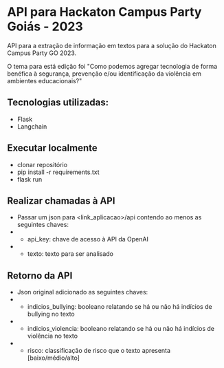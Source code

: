 # API para Hackaton Campus Party Goiás - 2023

API para a extração de informação em textos para a solução  do Hackaton Campus Party GO 2023.

O tema para está edição foi "Como podemos agregar tecnologia de forma benéfica à segurança, prevenção e/ou identificação da violência em ambientes educacionais?"

## Tecnologias utilizadas:
- Flask
- Langchain

## Executar localmente
- clonar repositório
- pip install -r requirements.txt
- flask run

## Realizar chamadas à API
- Passar um json para <link_aplicacao>/api contendo ao menos as seguintes chaves:
- - api_key: chave de acesso à API da OpenAI
- - texto: texto para ser analisado

## Retorno da API
- Json original adicionado as seguintes chaves:
- - indicios_bullying: booleano relatando se há ou não há indícios de bullying no texto
- - indicios_violencia: booleano relatando se há ou não há indícios de violência no texto
- - risco: classificação de risco que o texto apresenta [baixo/médio/alto]
